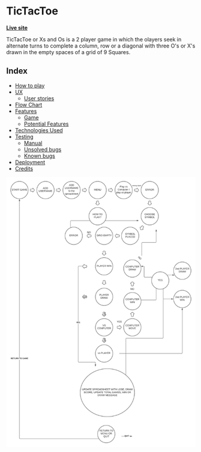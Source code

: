 
# TicTacToe 

**[Live site]()**

TicTacToe or Xs and Os is a 2 player game in which the olayers seek in alternate turns to complete a column, row or a diagonal with three O's or X's drawn in the empty spaces of a grid of 9 Squares. 

## Index 
- <a href="#howtoplay">How to play</a>
- <a href="#ux">UX</a>
  - <a href="#ux-stories">User stories</a>
- <a href="#flowchart">Flow Chart</a>
- <a href="#features">Features</a>
  - <a href="#features-all">Game</a>
  - <a href="#features-future">Potential Features</a>
- <a href="#technologies">Technologies Used</a>
- <a href="#testing">Testing</a>
  - <a href="#testing-manual">Manual</a>
  - <a href="#testing-unresolved">Unsolved bugs</a>
  - <a href="#testing-bugs">Known bugs</a>
- <a href="#deployment">Deployment</a>
- <a href="#credits">Credits</a>


![chart](media/chart.jpeg )